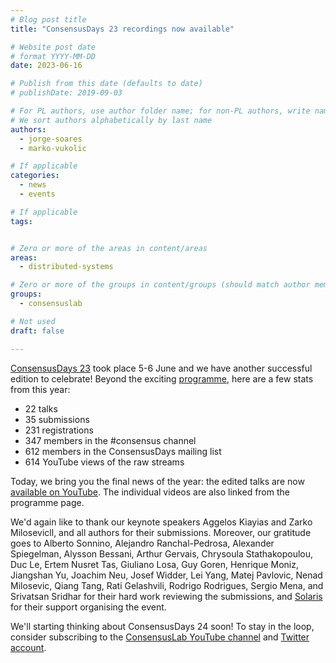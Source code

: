 ```yaml
---
# Blog post title
title: "ConsensusDays 23 recordings now available"

# Website post date
# format YYYY-MM-DD
date: 2023-06-16

# Publish from this date (defaults to date)
# publishDate: 2019-09-03

# For PL authors, use author folder name; for non-PL authors, write name as in paper within ""
# We sort authors alphabetically by last name
authors:
  - jorge-soares
  - marko-vukolic

# If applicable
categories:
  - news
  - events

# If applicable
tags:


# Zero or more of the areas in content/areas
areas:
  - distributed-systems

# Zero or more of the groups in content/groups (should match author membership)
groups:
  - consensuslab

# Not used
draft: false

---
```


[ConsensusDays 23](/sites/consensusday23/) took place 5-6 June and we have another successful edition to celebrate! Beyond the exciting [programme](/sites/consensusday23/programme/), here are a few stats from this year:
- 22 talks
- 35 submissions
- 231 registrations
- 347 members in the #consensus channel 
- 612 members in the ConsensusDays mailing list 
- 614 YouTube views of the raw streams

Today, we bring you the final news of the year: the edited talks are now [available on YouTube](https://www.youtube.com/playlist?list=PLxN6L-h3wFfsRKLCj4I8xKeKjy9OL-EY6). The individual videos are also linked from the programme page.

We'd again like to thank our keynote speakers Aggelos Kiayias and Zarko Milosevicll, and all authors for their submissions. Moreover, our gratitude goes to Alberto Sonnino, Alejandro Ranchal-Pedrosa, Alexander Spiegelman, Alysson Bessani, Arthur Gervais, Chrysoula Stathakopoulou, Duc Le, Ertem Nusret Tas, Giuliano Losa, Guy Goren, Henrique Moniz, Jiangshan Yu, Joachim Neu, Josef Widder, Lei Yang, Matej Pavlovic, Nenad Milosevic, Qiang Tang, Rati Gelashvili, Rodrigo Rodrigues, Sergio Mena, and Srivatsan Sridhar for their hard work reviewing the submissions, and [Solaris](https://solaris.agency/) for their support organising the event.

We'll starting thinking about ConsensusDays 24 soon! To stay in the loop, consider subscribing to the [ConsensusLab YouTube channel](https://www.youtube.com/@ConsensusLab_) and [Twitter account](https://twitter.com/consensuslab_).

